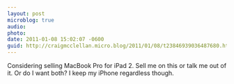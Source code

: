 ```yaml
---
layout: post
microblog: true
audio: 
photo: 
date: 2011-01-08 15:02:07 -0600
guid: http://craigmcclellan.micro.blog/2011/01/08/t23846939036487680.html
---
```

Considering selling MacBook Pro for iPad 2. Sell me on this or talk me out of it. Or do I want both? I keep my iPhone regardless though.
